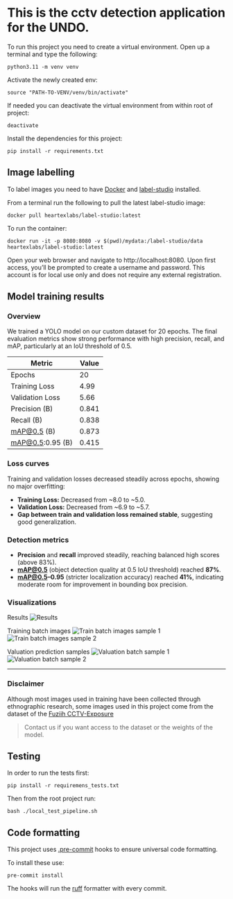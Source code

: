# This is the cctv detection application for the UNDO.

To run this project you need to create a virtual environment. Open up a terminal and type the following:

```commandline
python3.11 -m venv venv
```

Activate the newly created env:

```commandline
source "PATH-TO-VENV/venv/bin/activate"
```

If needed you can deactivate the virtual environment from within root of project:

```commandline
deactivate
```

Install the dependencies for this project:

```commandline
pip install -r requirements.txt
```

## Image labelling
To label images you need to have [Docker](https://www.docker.com) and [label-studio](https://labelstud.io) installed.

From a terminal run the following to pull the latest label-studio image:

```commandline
docker pull heartexlabs/label-studio:latest
```

To run the container:

```commandline
docker run -it -p 8080:8080 -v $(pwd)/mydata:/label-studio/data heartexlabs/label-studio:latest
```

Open your web browser and navigate to http://localhost:8080.
Upon first access, you’ll be prompted to create a username and password. 
This account is for local use only and does not require any external registration.

## Model training results

### Overview
We trained a YOLO model on our custom dataset for 20 epochs. The final evaluation metrics show strong performance with high precision, recall, and mAP, particularly at an IoU threshold of 0.5.

| Metric             | Value    |
|--------------------|----------|
| Epochs             | 20       |
| Training Loss      | 4.99     |
| Validation Loss    | 5.66     |
| Precision (B)      | 0.841    |
| Recall (B)         | 0.838    |
| mAP@0.5 (B)        | 0.873    |
| mAP@0.5:0.95 (B)   | 0.415    |

### Loss curves
Training and validation losses decreased steadily across epochs, showing no major overfitting:

- **Training Loss:** Decreased from ~8.0 to ~5.0.
- **Validation Loss:** Decreased from ~6.9 to ~5.7.
- **Gap between train and validation loss remained stable**, suggesting good generalization.

### Detection metrics
- **Precision** and **recall** improved steadily, reaching balanced high scores (above 83%).
- **mAP@0.5** (object detection quality at 0.5 IoU threshold) reached **87%**.
- **mAP@0.5–0.95** (stricter localization accuracy) reached **41%**, indicating moderate room for improvement in bounding box precision.

### Visualizations
Results
![Results](samples/results.png)

Training batch images
![Train batch images sample 1](samples/train_batch2.jpg)
![Train batch images sample 2](samples/train_batch351.jpg)

Valuation prediction samples
![Valuation batch sample 1](samples/val_batch0_pred.jpg)
![Valuation batch sample 2](samples/val_batch1_pred.jpg)

---

### Disclaimer
Although most images used in training have been collected through ethnographic research,
some images used in this project come from the dataset of the [Fuziih CCTV-Exposure](https://github.com/Fuziih/cctv-exposure/tree/main)

> Contact us if you want access to the dataset or the weights of the model.

## Testing 
In order to run the tests first:

```commandline
pip install -r requiremens_tests.txt
```

Then from the root project run:

```commandline
bash ./local_test_pipeline.sh
```

## Code formatting

This project uses [.pre-commit](https://pre-commit.com) hooks to ensure universal code formatting.

To install these use:

```commandline
pre-commit install
```

The hooks will run the [ruff](https://docs.astral.sh/ruff/) formatter with every commit.
